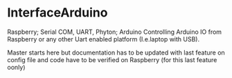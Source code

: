 # InterfaceArduino
Raspberry; Serial COM, UART, Phyton; Arduino
Controlling Arduino IO from Raspberry or any other Uart enabled platform (I.e.laptop with USB).

Master starts here but documentation has to be updated with last feature on config file and code have to be verified on Raspberry (for this last feature oonly)
